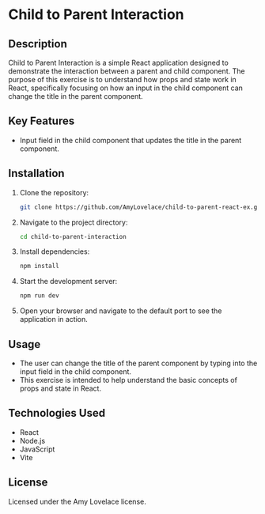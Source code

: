 # Child to Parent Interaction

## Description

Child to Parent Interaction is a simple React application designed to demonstrate the interaction between a parent and child component. The purpose of this exercise is to understand how props and state work in React, specifically focusing on how an input in the child component can change the title in the parent component.

## Key Features

- Input field in the child component that updates the title in the parent component.

## Installation

1. Clone the repository:
    ```bash
    git clone https://github.com/AmyLovelace/child-to-parent-react-ex.git
    ```

2. Navigate to the project directory:
    ```bash
    cd child-to-parent-interaction
    ```

3. Install dependencies:
    ```bash
    npm install
    ```

4. Start the development server:
    ```bash
    npm run dev
    ```

5. Open your browser and navigate to the default port to see the application in action.

## Usage

- The user can change the title of the parent component by typing into the input field in the child component.
- This exercise is intended to help understand the basic concepts of props and state in React.

## Technologies Used

- React
- Node.js
- JavaScript
- Vite

## License

Licensed under the Amy Lovelace license.
